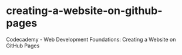 # creating-a-website-on-github-pages
Codecademy - Web Development Foundations: Creating a Website on GitHub Pages
